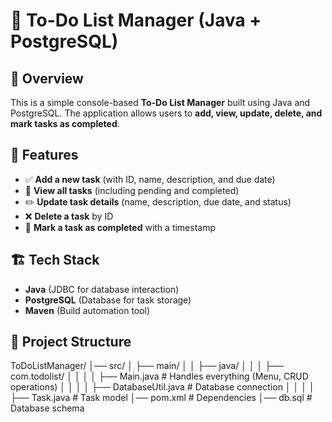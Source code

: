 # 📝 To-Do List Manager (Java + PostgreSQL)

## 📌 Overview
This is a simple console-based **To-Do List Manager** built using Java and PostgreSQL. The application allows users to **add, view, update, delete, and mark tasks as completed**.

## 🚀 Features
- ✅ **Add a new task** (with ID, name, description, and due date)
- 📜 **View all tasks** (including pending and completed)
- ✏️ **Update task details** (name, description, due date, and status)
- ❌ **Delete a task** by ID
- 🏁 **Mark a task as completed** with a timestamp

## 🏗️ Tech Stack
- **Java** (JDBC for database interaction)
- **PostgreSQL** (Database for task storage)
- **Maven** (Build automation tool)

## 📂 Project Structure
ToDoListManager/
│── src/
│   ├── main/
│   │   ├── java/
│   │   │   ├── com.todolist/
│   │   │   │   ├── Main.java            # Handles everything (Menu, CRUD operations)
│   │   │   │   ├── DatabaseUtil.java    # Database connection
│   │   │   │   ├── Task.java            # Task model
│── pom.xml                              # Dependencies
│── db.sql                               # Database schema
